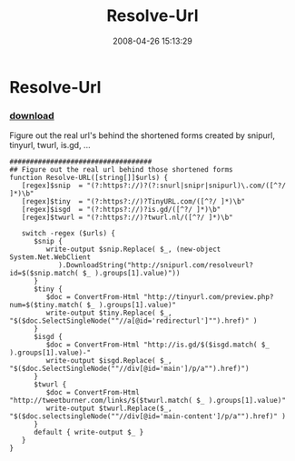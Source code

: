 ﻿---
pid:            187
poster:         Joel Bennett
title:          Resolve-Url
date:           2008-04-26 15:13:29
format:         posh
parent:         0
parent:         0

---

# Resolve-Url

### [download](187.ps1)

Figure out the real url's behind the shortened forms created by snipurl, tinyurl, twurl, is.gd, ...

```posh
###################################
## Figure out the real url behind those shortened forms
function Resolve-URL([string[]]$urls) { 
   [regex]$snip  = "(?:https?://)?(?:snurl|snipr|snipurl)\.com/([^?/ ]*)\b"
   [regex]$tiny  = "(?:https?://)?TinyURL.com/([^?/ ]*)\b"
   [regex]$isgd  = "(?:https?://)?is.gd/([^?/ ]*)\b"
   [regex]$twurl = "(?:https?://)?twurl.nl/([^?/ ]*)\b"

   switch -regex ($urls) {
      $snip {
         write-output $snip.Replace( $_, (new-object System.Net.WebClient
            ).DownloadString("http://snipurl.com/resolveurl?id=$($snip.match( $_ ).groups[1].value)"))
      }
      $tiny {
         $doc = ConvertFrom-Html "http://tinyurl.com/preview.php?num=$($tiny.match( $_ ).groups[1].value)"
         write-output $tiny.Replace( $_, "$($doc.SelectSingleNode(""//a[@id='redirecturl']"").href)" )
      }
      $isgd {
         $doc = ConvertFrom-Html "http://is.gd/$($isgd.match( $_ ).groups[1].value)-"
         write-output $isgd.Replace( $_, "$($doc.SelectSingleNode(""//div[@id='main']/p/a"").href)") 
      }
      $twurl {
         $doc = ConvertFrom-Html "http://tweetburner.com/links/$($twurl.match( $_ ).groups[1].value)"
         write-output $twurl.Replace($_, "$($doc.selectsingleNode(""//div[@id='main-content']/p/a"").href)" )
      }
      default { write-output $_ }
   }
}

```
